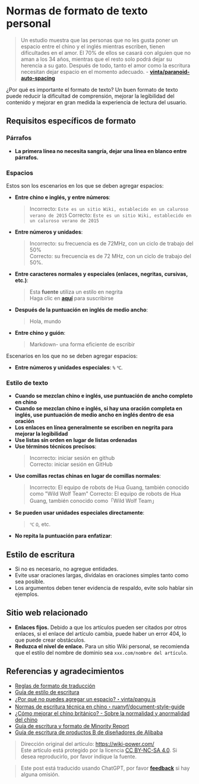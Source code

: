 # Normas de formato de texto personal

> Un estudio muestra que las personas que no les gusta poner un espacio entre el chino y el inglés mientras escriben, tienen dificultades en el amor. El 70% de ellos se casará con alguien que no aman a los 34 años, mientras que el resto solo podrá dejar su herencia a su gato. Después de todo, tanto el amor como la escritura necesitan dejar espacio en el momento adecuado. - [**vinta/paranoid-auto-spacing**](https://github.com/vinta/pangu.js)

¿Por qué es importante el formato de texto? Un buen formato de texto puede reducir la dificultad de comprensión, mejorar la legibilidad del contenido y mejorar en gran medida la experiencia de lectura del usuario.

## Requisitos específicos de formato

### Párrafos

- **La primera línea no necesita sangría, dejar una línea en blanco entre párrafos.**

### Espacios

Estos son los escenarios en los que se deben agregar espacios:

- **Entre chino e inglés, y entre números**:
  > Incorrecto: `Este es un sitio Wiki, establecido en un caluroso verano de 2015`
  > Correcto: `Este es un sitio Wiki, establecido en un caluroso verano de 2015`
- **Entre números y unidades**:
  > Incorrecto: su frecuencia es de 72MHz, con un ciclo de trabajo del 50%  
  > Correcto: su frecuencia es de 72 MHz, con un ciclo de trabajo del 50%.
- **Entre caracteres normales y especiales (enlaces, negritas, cursivas, etc.)**:
  > Esta **fuente** utiliza un estilo en negrita  
  > Haga clic en [**aquí**](https://wiki.wildwolf.pw/) para suscribirse
- **Después de la puntuación en inglés de medio ancho**:
  > Hola, mundo
- **Entre chino y guión**:
  > Markdown- una forma eficiente de escribir

Escenarios en los que no se deben agregar espacios:

- **Entre números y unidades especiales**: `%` `℃`.

### Estilo de texto

- **Cuando se mezclan chino e inglés, use puntuación de ancho completo en chino**
- **Cuando se mezclan chino e inglés, si hay una oración completa en inglés, use puntuación de medio ancho en inglés dentro de esa oración**
- **Los enlaces en línea generalmente se escriben en negrita para mejorar la legibilidad**
- **Use listas sin orden en lugar de listas ordenadas**
- **Use términos técnicos precisos**:
  > Incorrecto: iniciar sesión en github  
  > Correcto: iniciar sesión en GitHub
- **Use comillas rectas chinas en lugar de comillas normales**:
  > Incorrecto: El equipo de robots de Hua Guang, también conocido como "Wild Wolf Team"
  > Correcto: El equipo de robots de Hua Guang, también conocido como「Wild Wolf Team」
- **Se pueden usar unidades especiales directamente**: 
  > `℃` `Ω`, etc.
- **No repita la puntuación para enfatizar**:

## Estilo de escritura

- Si no es necesario, no agregue entidades.
- Evite usar oraciones largas, divídalas en oraciones simples tanto como sea posible.
- Los argumentos deben tener evidencia de respaldo, evite solo hablar sin ejemplos.

## Sitio web relacionado

- **Enlaces fijos.** Debido a que los artículos pueden ser citados por otros enlaces, si el enlace del artículo cambia, puede haber un error 404, lo que puede crear obstáculos.
- **Reduzca el nivel de enlace.** Para un sitio Wiki personal, se recomienda que el estilo del nombre de dominio sea `xxx.com/nombre del artículo`.

## Referencias y agradecimientos

- [Reglas de formato de traducción](https://github.com/xitu/gold-miner/wiki/%E8%AF%91%E6%96%87%E6%8E%92%E7%89%88%E8%A7%84%E5%88%99%E6%8C%87%E5%8C%97)
- [Guía de estilo de escritura](https://open.leancloud.cn/copywriting-style-guide/)
- [¿Por qué no puedes agregar un espacio?・vinta/pangu.js](https://github.com/vinta/pangu.js)
- [Normas de escritura técnica en chino・ruanyf/document-style-guide](https://github.com/ruanyf/document-style-guide)
- [¿Cómo mejorar el chino británico? - Sobre la normalidad y anormalidad del chino](https://open.leancloud.cn/improve-chinese/)
- [Guía de escritura y formato de Minority Report](https://sspai.com/post/37815)
- [Guía de escritura de productos B de diseñadores de Alibaba](https://mp.weixin.qq.com/s/58f12ia2iFRTOXJitQIO2w)

> Dirección original del artículo: <https://wiki-power.com/>  
> Este artículo está protegido por la licencia [CC BY-NC-SA 4.0](https://creativecommons.org/licenses/by/4.0/deed.zh). Si desea reproducirlo, por favor indique la fuente.

> Este post está traducido usando ChatGPT, por favor [**feedback**](https://github.com/linyuxuanlin/Wiki_MkDocs/issues/new) si hay alguna omisión.